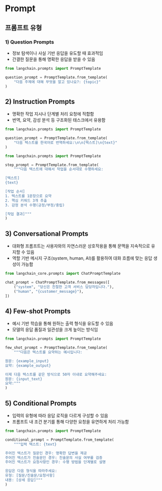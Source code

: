 # Prompt

## 프롬프트 유형

### 1\) Question Prompts

- 정보 탐색이나 사실 기반 응답을 유도할 때 효과적임
- 간결한 질문을 통해 명확한 응답을 받을 수 있음

```python
from langchain.prompts import PromptTemplate

question_prompt = PromptTemplate.from_template(
    "다음 주제에 대해 무엇을 알고 있나요?: {topic}"
)
```

## 2\) Instruction Prompts

- 명확한 작업 지시나 단계별 처리 요청에 적합함
- 번역, 요약, 감성 분석 등 구조화된 태스크에서 유용함

```python
from langchain.prompts import PromptTemplate

question_prompt = PromptTemplate.from_template(
    "다음 텍스트를 한국어로 번역하세요:\n\n[텍스트]\n{text}"
)
```

```python
from langchain.prompts import PromptTemplate

step_prompt = PromptTemplate.from_template(
    """다음 텍스트에 대해서 작업을 순서대로 수행하세요:

[텍스트]
{text}

[작업 순서]
1. 텍스트를 1문장으로 요약
2. 핵심 키워드 3개 추출
3. 감정 분석 수행(긍정/부정/중립)

[작업 결과]"""
)
```

## 3\) Conversational Prompts

- 대화형 프롬프트는 사용자와의 자연스러운 상호작용을 통해 문맥을 지속적으로 유지할 수 있음
- 역할 기반 메시지 구조(system, human, AI)를 활용하여 대화 흐름에 맞는 응답 생성이 가능함

```python
from langchain_core.prompts import ChatPromptTemplate

chat_prompt = ChatPromptTemplate.from_messages([
    ("system", "당신은 친절한 고객 서비스 담당자입니다."),
    ("human", "{customer_message}"),
])
```

## 4\) Few-shot Prompts

- 예시 기반 학습을 통해 원하는 출력 형식을 유도할 수 있음
- 모델의 응답 품질과 일관성을 크게 높이는 방식임

```python
from langchain.prompts import PromptTemplate

few_shot_prompt = PromptTemplate.from_template(
    """다음은 텍스트를 요약하는 예시입니다:

원문: {example_input}
요약: {example_output}

이제 다음 텍스트를 같은 방식으로 50자 이내로 요약해주세요:
원문: {input_text}
요약:"""
)
```

## 5\) Conditional Prompts

- 입력의 유형에 따라 응답 로직을 다르게 구성할 수 있음
- 프롬프트 내 조건 분기를 통해 다양한 요청을 유연하게 처리 가능함

```python
from langchain.prompts import PromptTemplate

conditional_prompt = PromptTemplate.from_template(
    """입력 텍스트: {text}

주어진 텍스트가 질문인 경우: 명확한 답변을 제공
주어진 텍스트가 진술문인 경우: 진술문의 사실 여부를 검증
주어진 텍스트가 요청사항인 경우: 수행 방법을 단계별로 설명

응답은 다음 형식을 따라주세요:
유형: [질문/진술문/요청사항]
내용: [상세 응답]"""
)
```